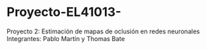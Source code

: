 # Proyecto-EL41013-
Proyecto 2: Estimación de mapas de oclusión en redes neuronales
Integrantes: Pablo Martín y Thomas Bate
